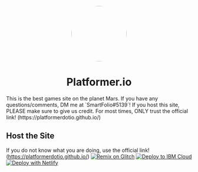 <p align="center">
<kbd>
<img style="border-radius:50%" height="150px" src="https://img.genial.ly/6376f7d5e7bb19001319e686/17dd15a5-ae23-4f59-af79-e503f8f94e09.png">
</kbd>
<h1 align = "center" >Platformer.io</h1>
This is the best games site on the planet Mars. If you have any questions/comments, DM me at `SmartFolio#5139`! If you host this site, PLEASE make sure to give us credit. For most times, ONLY trust the official link! (https://platformerdotio.github.io/)

## Host the Site
If you do not know what you are doing, use the official link! (https://platformerdotio.github.io/)
[![Remix on Glitch](https://binbashbanana.github.io/deploy-buttons/buttons/remade/glitch.svg)](https://glitch.com/edit/#!/import/githubplatformerdotio/platformerdotio.github.io)
[![Deploy to IBM Cloud](https://binbashbanana.github.io/deploy-buttons/buttons/remade/ibmcloud.svg)](https://cloud.ibm.com/devops/setup/deploy?repository=https://github.com/platformerdotio/platformerdotio.github.io)
[![Deploy with Netlify](https://binbashbanana.github.io/deploy-buttons/buttons/remade/netlify.svg)](https://app.netlify.com/start/deploy?repository=https://github.com/platformerdotio/platformerdotio.github.io)
